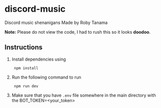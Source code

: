 # discord-music
Discord music shenanigans 
Made by Roby Tanama

**Note:** Please do not view the code, I had to rush this so it looks **doodoo**.

## Instructions
1. Install dependencies using 

        npm install

2. Run the following command to run

        npm run dev

3. Make sure that you have `.env` file somewhere in the main directory with the BOT_TOKEN=<your_token>